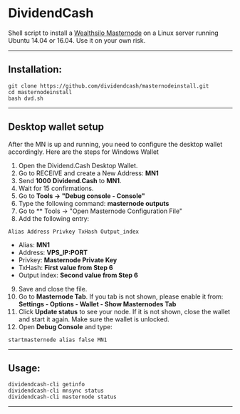 # DividendCash
Shell script to install a [Wealthsilo Masternode](https://wealthsil.io/) on a Linux server running Ubuntu 14.04 or 16.04. Use it on your own risk.

***
## Installation:
```
git clone https://github.com/dividendcash/masternodeinstall.git
cd masternodeinstall
bash dvd.sh
```
***

## Desktop wallet setup

After the MN is up and running, you need to configure the desktop wallet accordingly. Here are the steps for Windows Wallet
1. Open the Dividend.Cash Desktop Wallet.
2. Go to RECEIVE and create a New Address: **MN1**
3. Send **1000** **Dividend.Cash** to **MN1**.
4. Wait for 15 confirmations.
5. Go to **Tools -> "Debug console - Console"**
6. Type the following command: **masternode outputs**
7. Go to  ** Tools -> "Open Masternode Configuration File"
8. Add the following entry:
```
Alias Address Privkey TxHash Output_index
```
* Alias: **MN1**
* Address: **VPS_IP:PORT**
* Privkey: **Masternode Private Key**
* TxHash: **First value from Step 6**
* Output index:  **Second value from Step 6**
9. Save and close the file.
10. Go to **Masternode Tab**. If you tab is not shown, please enable it from: **Settings - Options - Wallet - Show Masternodes Tab**
11. Click **Update status** to see your node. If it is not shown, close the wallet and start it again. Make sure the wallet is unlocked.
12. Open **Debug Console** and type:
```
startmasternode alias false MN1
```
***

## Usage:
```
dividendcash-cli getinfo
dividendcash-cli mnsync status
dividendcash-cli masternode status
```

***
